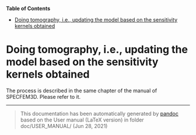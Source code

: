 **Table of Contents**

-   [Doing tomography, i.e., updating the model based on the sensitivity kernels obtained](#doing-tomography-ie-updating-the-model-based-on-the-sensitivity-kernels-obtained)

Doing tomography, i.e., updating the model based on the sensitivity kernels obtained
====================================================================================

The process is described in the same chapter of the manual of SPECFEM3D. Please refer to it.

-----
> This documentation has been automatically generated by [pandoc](http://www.pandoc.org)
> based on the User manual (LaTeX version) in folder doc/USER_MANUAL/
> (Jun 28, 2021)

